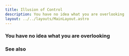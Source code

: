 ```yaml
---
title: Illusion of Control
description: You have no idea what you are overlooking 
layout: ../../layouts/MainLayout.astro
---
```


### You have no idea what you are overlooking


### See also
